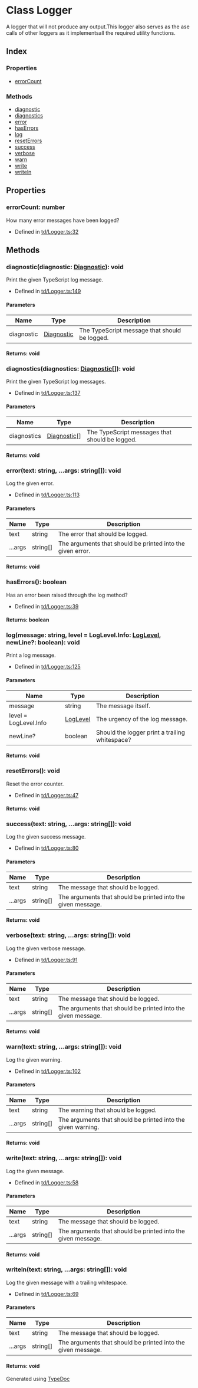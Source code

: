 # Class Logger
A logger that will not produce any output.This logger also serves as the ase calls of other loggers as it implementsall the required utility functions.

## Index

### Properties
* [errorCount](td.logger.md#errorcount)

### Methods
* [diagnostic](td.logger.md#diagnostic)
* [diagnostics](td.logger.md#diagnostics)
* [error](td.logger.md#error)
* [hasErrors](td.logger.md#haserrors)
* [log](td.logger.md#log)
* [resetErrors](td.logger.md#reseterrors)
* [success](td.logger.md#success)
* [verbose](td.logger.md#verbose)
* [warn](td.logger.md#warn)
* [write](td.logger.md#write)
* [writeln](td.logger.md#writeln)

## Properties

### errorCount: number
How many error messages have been logged?
* Defined in [td/Logger.ts:32](https://github.com/kimamula/typedoc/blob/HEAD/src/td/Logger.ts#L32)


## Methods

### diagnostic(diagnostic: [Diagnostic](../interfaces/ts.diagnostic.md)): void
Print the given TypeScript log message.  
* Defined in [td/Logger.ts:149](https://github.com/kimamula/typedoc/blob/HEAD/src/td/Logger.ts#L149)


#### Parameters

| Name | Type | Description |
| ---- | ---- | ---- |
| diagnostic | [Diagnostic](../interfaces/ts.diagnostic.md)| The TypeScript message that should be logged. |

#### Returns: void

### diagnostics(diagnostics: [Diagnostic](../interfaces/ts.diagnostic.md)[]): void
Print the given TypeScript log messages.  
* Defined in [td/Logger.ts:137](https://github.com/kimamula/typedoc/blob/HEAD/src/td/Logger.ts#L137)


#### Parameters

| Name | Type | Description |
| ---- | ---- | ---- |
| diagnostics | [Diagnostic](../interfaces/ts.diagnostic.md)[]| The TypeScript messages that should be logged. |

#### Returns: void

### error(text: string, ...args: string[]): void
Log the given error.  
* Defined in [td/Logger.ts:113](https://github.com/kimamula/typedoc/blob/HEAD/src/td/Logger.ts#L113)


#### Parameters

| Name | Type | Description |
| ---- | ---- | ---- |
| text | string| The error that should be logged. |
| ...args | string[]| The arguments that should be printed into the given error. |

#### Returns: void

### hasErrors(): boolean
Has an error been raised through the log method?  
* Defined in [td/Logger.ts:39](https://github.com/kimamula/typedoc/blob/HEAD/src/td/Logger.ts#L39)

#### Returns: boolean

### log(message: string, level =  LogLevel.Info: [LogLevel](../enums/td.loglevel.md), newLine?: boolean): void
Print a log message.  
* Defined in [td/Logger.ts:125](https://github.com/kimamula/typedoc/blob/HEAD/src/td/Logger.ts#L125)


#### Parameters

| Name | Type | Description |
| ---- | ---- | ---- |
| message | string| The message itself. |
| level =  LogLevel.Info | [LogLevel](../enums/td.loglevel.md)| The urgency of the log message. |
| newLine? | boolean| Should the logger print a trailing whitespace? |

#### Returns: void

### resetErrors(): void
Reset the error counter.  
* Defined in [td/Logger.ts:47](https://github.com/kimamula/typedoc/blob/HEAD/src/td/Logger.ts#L47)

#### Returns: void

### success(text: string, ...args: string[]): void
Log the given success message.  
* Defined in [td/Logger.ts:80](https://github.com/kimamula/typedoc/blob/HEAD/src/td/Logger.ts#L80)


#### Parameters

| Name | Type | Description |
| ---- | ---- | ---- |
| text | string| The message that should be logged. |
| ...args | string[]| The arguments that should be printed into the given message. |

#### Returns: void

### verbose(text: string, ...args: string[]): void
Log the given verbose message.  
* Defined in [td/Logger.ts:91](https://github.com/kimamula/typedoc/blob/HEAD/src/td/Logger.ts#L91)


#### Parameters

| Name | Type | Description |
| ---- | ---- | ---- |
| text | string| The message that should be logged. |
| ...args | string[]| The arguments that should be printed into the given message. |

#### Returns: void

### warn(text: string, ...args: string[]): void
Log the given warning.  
* Defined in [td/Logger.ts:102](https://github.com/kimamula/typedoc/blob/HEAD/src/td/Logger.ts#L102)


#### Parameters

| Name | Type | Description |
| ---- | ---- | ---- |
| text | string| The warning that should be logged. |
| ...args | string[]| The arguments that should be printed into the given warning. |

#### Returns: void

### write(text: string, ...args: string[]): void
Log the given message.  
* Defined in [td/Logger.ts:58](https://github.com/kimamula/typedoc/blob/HEAD/src/td/Logger.ts#L58)


#### Parameters

| Name | Type | Description |
| ---- | ---- | ---- |
| text | string| The message that should be logged. |
| ...args | string[]| The arguments that should be printed into the given message. |

#### Returns: void

### writeln(text: string, ...args: string[]): void
Log the given message with a trailing whitespace.  
* Defined in [td/Logger.ts:69](https://github.com/kimamula/typedoc/blob/HEAD/src/td/Logger.ts#L69)


#### Parameters

| Name | Type | Description |
| ---- | ---- | ---- |
| text | string| The message that should be logged. |
| ...args | string[]| The arguments that should be printed into the given message. |

#### Returns: void


Generated using [TypeDoc](http://typedoc.io)
